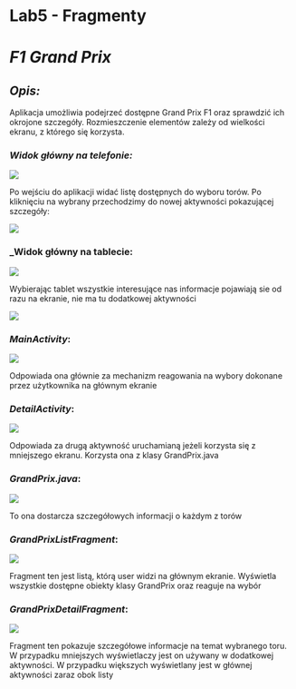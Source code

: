 # __Lab5 - Fragmenty__

# ___F1 Grand Prix___

## _Opis:_
Aplikacja umożliwia podejrzeć dostępne Grand Prix F1 oraz sprawdzić ich okrojone szczegóły. Rozmieszczenie elementów zależy od wielkości ekranu, z którego się korzysta.

### _Widok główny na telefonie:_
![](assets/screenshots/phone1.png)

Po wejściu do aplikacji widać listę dostępnych do wyboru torów. Po kliknięciu na wybrany przechodzimy do nowej aktywności pokazującej szczegóły:

![](assets/screenshots/phone2.png)

### _Widok główny na tablecie:
![](assets/screenshots/tablet1.png)

Wybierając tablet wszystkie interesujące nas informacje pojawiają sie od razu na ekranie, nie ma tu dodatkowej aktywności

![](assets/screenshots/tablet2.png)


### _MainActivity_:
![](assets/screenshots/screen1.png)

Odpowiada ona głównie za mechanizm reagowania na wybory dokonane przez użytkownika na głównym ekranie

### _DetailActivity_:
![](assets/screenshots/screen3.png)

Odpowiada za drugą aktywność uruchamianą jeżeli korzysta się z mniejszego ekranu. Korzysta ona z klasy GrandPrix.java

### _GrandPrix.java_:
![](assets/screenshots/screen2.png)

To ona dostarcza szczegółowych informacji o każdym z torów

### _GrandPrixListFragment_:
![](assets/screenshots/screen4.png)

Fragment ten jest listą, którą user widzi na głównym ekranie. Wyświetla wszystkie dostępne obiekty klasy GrandPrix oraz reaguje na wybór

### _GrandPrixDetailFragment_:
![](assets/screenshots/screen5.png)

Fragment ten pokazuje szczegółowe informacje na temat wybranego toru. W przypadku mniejszych wyświetlaczy jest on używany w dodatkowej aktywności. W przypadku większych wyświetlany jest w głównej aktywności zaraz obok listy